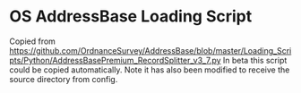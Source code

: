 # OS AddressBase Loading Script
Copied from https://github.com/OrdnanceSurvey/AddressBase/blob/master/Loading_Scripts/Python/AddressBasePremium_RecordSplitter_v3_7.py
In beta this script could be copied automatically.
Note it has also been modified to receive the source directory from config.

